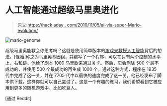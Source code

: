 # 人工智能通过超级马里奥进化

> 原文:[https://hack aday . com/2010/11/05/ai-via-super-Mario-evolution/](https://hackaday.com/2010/11/05/ai-via-super-mario-evolution/)

![](../Images/19546e405dc62eeddce516625c5497d0.png "mario-genome")

超级马里奥能教会你思考吗？这就是使用简单版本的[游戏来教授人工智能](http://forums.tigsource.com/index.php?topic=15664.msg450842#msg450842)背后的想法。[怪胎]称之为马里奥基因组，并编写了一个程序，可以在只有两个控制的水平上，右和跳。他给了剧本 1000 马里欧来通过关卡。然后，它会删除 500 个最不成功的，并使用 500 个最成功的再生成 1000 个。通过这种方式，程序在 1935 代中完成了这一关，并在 7705 代中以最快的速度完成了这一关。他已经发布了脚本供下载，这样你就可以自己尝试了。这是一个有趣的练习，我们希望看到它被应用到更多的随机游戏中，比如吃豆人。

[通过 Reddit]